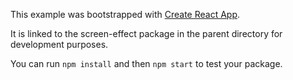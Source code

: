 This example was bootstrapped with [Create React App](https://github.com/facebook/create-react-app).

It is linked to the screen-effect package in the parent directory for development purposes.

You can run `npm install` and then `npm start` to test your package.

